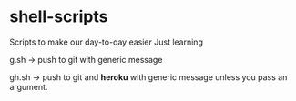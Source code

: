 # shell-scripts
Scripts to make our day-to-day easier
Just learning 

g.sh -> push to git with generic message

gh.sh -> push to git and **heroku** with generic message unless you pass an argument.

